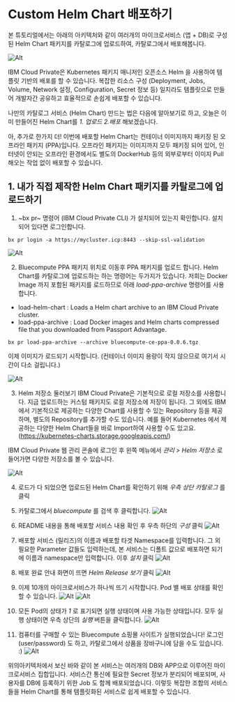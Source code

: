 # Custom Helm Chart 배포하기

본 튜토리얼에서는 아래의 아키텍처와 같이 여러개의 마이크로서비스 (앱 + DB)로 구성된 Helm Chart 패키지를 카탈로그에 업로드하여,
카탈로그에서 배포해봅니다.

![Alt](./images/deploy-custom-helm-chart-ppa01.png)

IBM Cloud Private은 Kubernetes 패키지 매니저인 오픈소스 Helm 을 사용하여
템플릿 기반의 배포를 할 수 있습니다.
복잡한 리소스 구성 (Deployment, Jobs, Volume, Network 설정, Configuration, Secret 정보 등) 일지라도 템플릿으로 만들어 개발자간 공유하고 효율적으로 손쉽게 배포할 수 있습니다.

나만의 카탈로그 서비스 (Helm Chart) 만드는 법은 다음에 알아보기로 하고,
오늘은 이미 만들어진 Helm Chart를 _1. 업로드_ _2.배포_ 해보겠습니다. 

아, 추가로 한가지 더!
이번에 배포할 Helm Chart는 컨테이너 이미지까지 패키징 된 오프라인 패키지 (PPA)입니다. 
오프라인 패키지는 이미지까지 모두 패키징 되어 있어, 인터넷이 안되는 오프라인 환경에서도 별도의 DockerHub 등의 외부로부터 이미지 Pull 해오는 작업 없이 배포할 수 있습니다.


## 1. 내가 직접 제작한 Helm Chart 패키지를 카탈로그에 업로드하기

1. ~bx pr~ 명령어 (IBM Cloud Private CLI) 가 설치되어 있는지 확인합니다. 설치되어 있다면 로그인합니다. 
~~~
bx pr login -a https://mycluster.icp:8443 --skip-ssl-validation
~~~

![Alt](./images/deploy-custom-helm-chart-ppa02.png)

2. Bluecompute PPA 패키지 위치로 이동후 PPA 패키지를 업로드 합니다. 
Helm Chart를 카탈로그에 업로드하는 하는 명령어는 두가지가 있습니다. 저희는 Docker Image 까지 포함된 패키지를 로드하므로 아래 *load-ppa-archive* 명령어를 사용합니다.

* load-helm-chart : Loads a Helm chart archive to an IBM Cloud Private cluster.
* load-ppa-archive : Load Docker images and Helm charts compressed file that you downloaded from Passport Advantage.

~~~
bx pr load-ppa-archive --archive bluecompute-ce-ppa-0.0.6.tgz
~~~

이제 이미지가 로드되기 시작합니다. (컨테이너 이미지 용량이 작지 않으므로 여기서 시간이 다소 걸립니다.)

![Alt](./images/deploy-custom-helm-chart-ppa03.png)

3. Helm 저장소 둘러보기 
IBM Cloud Private은 기본적으로 로컬 저장소를 사용합니다. 지금 업로드하는 커스텀 패키지도 로컬 저장소에 저장이 됩니다. 
그 외에도 IBM 에서 기본적으로 제공하는 다양한 Chart를 사용할 수 있는 Repository 등을 제공하며, 
별도의 Repository를 추가할 수도 있습니다.
예를 들어 Kubernetes 에서 제공하는 다양한 Helm Chart들을 바로 Import하여 사용할 수도 있고요. 
(https://kubernetes-charts.storage.googleapis.com/)

IBM Cloud Private 웹 관리 콘솔에 로그인 후 왼쪽 메뉴에서 *관리 > Helm 저장소* 로 들어가면 다양한 저장소를 볼 수 있습니다.

![Alt](./images/deploy-custom-helm-chart-ppa04.png)


4. 로드가 다 되었으면 업로드된 Helm Chart를 확인하기 위해 *우측 상단 카탈로그* 를 클릭


5. 카탈로그에서 *bluecompute* 를 검색 후 클릭합니다.
![Alt](./images/deploy-custom-helm-chart-ppa05.png)

6. README 내용을 통해 배포할 서비스 내용 확인 후 우측 하단의 *구성* 클릭
![Alt](./images/deploy-custom-helm-chart-ppa06.png)

7. 배포할 서비스 (릴리즈)의 이름과 배포할 타겟 Namespace를 입력합니다. 그 외 필요한 Parameter 값들도 입력하는데, 본 서비스는 디폴트 값으로 배포하면 되기에 이름과 namespace만 입력합니다. 이후 *설치* 클릭
![Alt](./images/deploy-custom-helm-chart-ppa07.png)

8. 배포 완료 안내 화면이 뜨면 *Helm Release 보기* 클릭
![Alt](./images/deploy-custom-helm-chart-ppa08.png)

9. 이제 10개의 마이크로서비스가 하나씩 뜨기 시작합니다. Pod 별 배포 상태를 확인할 수 있습니다. 
![Alt](./images/deploy-custom-helm-chart-ppa09.png)
![Alt](./images/deploy-custom-helm-chart-ppa10.png)

10. 모든 Pod의 상태가 *1* 로 표기되면 실행 상태이며 사용 가능한 상태입니다. 모두 실행 상태이면 우측 상단의 *실행* 버튼을 클릭합니다.
![Alt](./images/deploy-custom-helm-chart-ppa11.png)

11. 컴퓨터를 구매할 수 있는 Bluecompute 쇼핑몰 사이트가 실행되었습니다! 로그인 (user/password) 도 하고, 카탈로그에서 상품을 장바구니에 담을 수도 있습니다. :)
![Alt](./images/deploy-custom-helm-chart-ppa12.png)

위의아키텍처에서 보신 바와 같이 본 서비스는 여러개의  DB와 APP으로 이루어진 마이크로서비스 집합입니다. 서비스간 통신에 필요한 Secret 정보가 분리되어 배포되며, 사용자를 DB에 등록하기 위한 Job 도 함께 배포되었습니다. 이렇듯 복잡한 조합의 서비스들을 Helm Chart를 통해 템플릿화된 서비스로 쉽게 배포할 수 있습니다.
